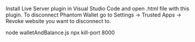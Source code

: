 Install Live Server plugin in Visual Studio Code and open .html file with this plugin.
To disconnect Phantom Wallet go to Settings -> Trusted Apps -> Revoke website you want to disconnect to.

node walletAndBalance.js
npx kill-port 8000